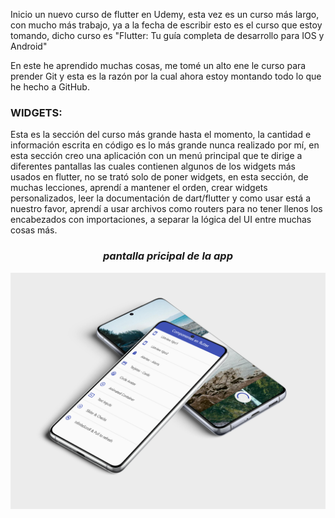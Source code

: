 Inicio un nuevo curso de flutter en Udemy, esta vez es un curso más largo, 
con mucho más trabajo, ya a la fecha de escribir esto es el curso que estoy tomando, 
dicho curso es "Flutter: Tu guía completa de desarrollo para IOS y Android"

En este he aprendido muchas cosas, me tomé un alto ene le curso para prender Git y 
esta es la razón por la cual ahora estoy montando todo lo que he hecho a GitHub.

<H3>WIDGETS:</H3>

Esta es la sección del curso más grande hasta el momento, 
la cantidad e información escrita en código es lo más grande nunca realizado por mí, 
en esta sección creo una aplicación con un menú principal que te dirige a diferentes 
pantallas las cuales contienen algunos de los widgets más usados en flutter, 
no se trató solo de poner widgets, en esta sección, de muchas lecciones, aprendí a mantener el orden, 
crear widgets personalizados, leer la documentación de dart/flutter y como usar está a nuestro favor, 
aprendí a usar archivos como routers para no tener llenos los encabezados con importaciones, 
a separar la lógica del UI entre muchas cosas más.


<i><H3 align = "center"> pantalla pricipal de la app </H3>
<p align="center"><img src = "/assets/images/clase-de-widgets.jpg" alt="mockup">


